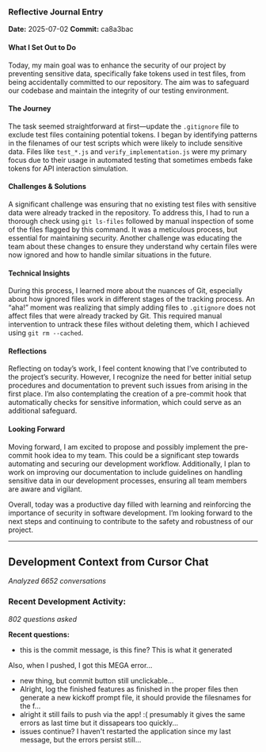 ### Reflective Journal Entry
**Date:** 2025-07-02
**Commit:** ca8a3bac

#### What I Set Out to Do
Today, my main goal was to enhance the security of our project by preventing sensitive data, specifically fake tokens used in test files, from being accidentally committed to our repository. The aim was to safeguard our codebase and maintain the integrity of our testing environment.

#### The Journey
The task seemed straightforward at first—update the `.gitignore` file to exclude test files containing potential tokens. I began by identifying patterns in the filenames of our test scripts which were likely to include sensitive data. Files like `test_*.js` and `verify_implementation.js` were my primary focus due to their usage in automated testing that sometimes embeds fake tokens for API interaction simulation.

#### Challenges & Solutions
A significant challenge was ensuring that no existing test files with sensitive data were already tracked in the repository. To address this, I had to run a thorough check using `git ls-files` followed by manual inspection of some of the files flagged by this command. It was a meticulous process, but essential for maintaining security. Another challenge was educating the team about these changes to ensure they understand why certain files were now ignored and how to handle similar situations in the future.

#### Technical Insights
During this process, I learned more about the nuances of Git, especially about how ignored files work in different stages of the tracking process. An “aha!” moment was realizing that simply adding files to `.gitignore` does not affect files that were already tracked by Git. This required manual intervention to untrack these files without deleting them, which I achieved using `git rm --cached`.

#### Reflections
Reflecting on today’s work, I feel content knowing that I’ve contributed to the project’s security. However, I recognize the need for better initial setup procedures and documentation to prevent such issues from arising in the first place. I’m also contemplating the creation of a pre-commit hook that automatically checks for sensitive information, which could serve as an additional safeguard.

#### Looking Forward
Moving forward, I am excited to propose and possibly implement the pre-commit hook idea to my team. This could be a significant step towards automating and securing our development workflow. Additionally, I plan to work on improving our documentation to include guidelines on handling sensitive data in our development processes, ensuring all team members are aware and vigilant.

Overall, today was a productive day filled with learning and reinforcing the importance of security in software development. I’m looking forward to the next steps and continuing to contribute to the safety and robustness of our project.

---
## Development Context from Cursor Chat
*Analyzed 6652 conversations*

### Recent Development Activity:
*802 questions asked*

**Recent questions:**
- this is the commit message, is this fine? This is what it generated

Also, when I pushed, I got this MEGA error...
- new thing, but commit button still unclickable...
- Alright, log the finished features as finished in the proper files then generate a new kickoff prompt file, it should provide the filesnames for the f...
- alright it still fails to push via the app! :( presumably it gives the same errors as last time but it dissapears too quickly...
- issues continue? I haven't restarted the application since my last message, but the errors persist still...
